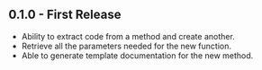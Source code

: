 ## 0.1.0 - First Release
* Ability to extract code from a method and create another.
* Retrieve all the parameters needed for the new function.
* Able to generate template documentation for the new method.

